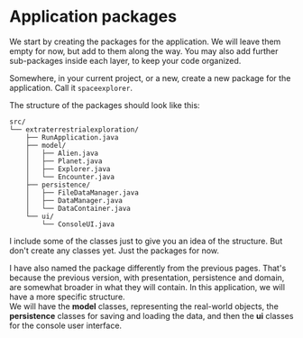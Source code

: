 # Application packages

We start by creating the packages for the application. We will leave them empty for now, but add to them along the way. You may also add further sub-packages inside each layer, to keep your code organized.

Somewhere, in your current project, or a new, create a new package for the application. Call it `spaceexplorer`.

The structure of the packages should look like this:

```
src/
└── extraterrestrialexploration/
    ├── RunApplication.java
    ├── model/
    │   ├── Alien.java
    │   ├── Planet.java
    │   ├── Explorer.java
    │   └── Encounter.java
    ├── persistence/
    │   ├── FileDataManager.java
    │   ├── DataManager.java
    │   └── DataContainer.java
    └── ui/
        └── ConsoleUI.java
```

I include some of the classes just to give you an idea of the structure. But don't create any classes yet. Just the packages for now.

I have also named the package differently from the previous pages. That's because the previous version, with presentation, persistence and domain, are somewhat broader in what they will contain. In this application, we will have a more specific structure.\
We will have the **model** classes, representing the real-world objects, the **persistence** classes for saving and loading the data, and then the **ui** classes for the console user interface.